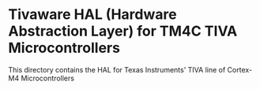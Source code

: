 # Tivaware HAL (Hardware Abstraction Layer) for TM4C TIVA Microcontrollers

This directory contains the HAL for Texas Instruments' TIVA line of Cortex-M4 Microcontrollers